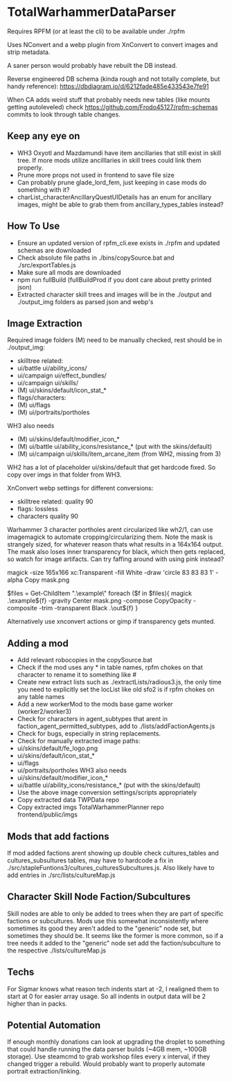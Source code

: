 # TotalWarhammerDataParser
 
Requires RPFM (or at least the cli) to be available under ./rpfm

Uses NConvert and a webp plugin from XnConvert to convert images and strip metadata.

A saner person would probably have rebuilt the DB instead.

Reverse engineered DB schema (kinda rough and not totally complete, but handy reference): https://dbdiagram.io/d/6212fade485e433543e7fe91

When CA adds weird stuff that probably needs new tables (like mounts getting autoleveled) check https://github.com/Frodo45127/rpfm-schemas commits to look through table changes.

## Keep any eye on

- WH3 Oxyotl and Mazdamundi have item ancillaries that still exist in skill tree. If more mods utilize ancilllaries in skill trees could link them properly.
- Prune more props not used in frontend to save file size
- Can probably prune glade_lord_fem, just keeping in case mods do something with it?
- charList_characterAncillaryQuestUIDetails has an enum for ancillary images, might be able to grab them from ancillary_types_tables instead?

## How To Use

- Ensure an updated version of rpfm_cli.exe exists in ./rpfm and updated schemas are downloaded
- Check absolute file paths in ./bins/copySource.bat and ./src/exportTables.js
- Make sure all mods are downloaded
- npm run fullBuild (fullBuildProd if you dont care about pretty printed json)
- Extracted character skill trees and images will be in the ./output and ./output_img folders as parsed json and webp's

## Image Extraction

Required image folders (M) need to be manually checked, rest should be in ./output_img:
- skilltree related:
- ui/battle ui/ability_icons/
- ui/campaign ui/effect_bundles/
- ui/campaign ui/skills/
- (M) ui/skins/default/icon_stat_*
- flags/characters:
- (M) ui/flags
- (M) ui/portraits/portholes

WH3 also needs
- (M) ui/skins/default/modifier_icon_*
- (M) ui/battle ui/ability_icons/resistance_* (put with the skins/default)
- (M) ui/campaign ui/skills/item_arcane_item (from WH2, missing from 3)

WH2 has a lot of placeholder ui/skins/default that get hardcode fixed. So copy over imgs in that folder from WH3.

XnConvert webp settings for different conversions:
- skilltree related: quality 90
- flags: lossless
- characters quality 90

Warhammer 3 character portholes arent circularized like wh2/1, can use imagemagick to automate cropping/circularizing them. Note the mask is strangely sized, for whatever reason thats what results in a 164x164 output. The mask also loses inner transparency for black, which then gets replaced, so watch for image artifacts. Can try faffing around with using pink instead?

magick -size 165x166 xc:Transparent -fill White -draw 'circle 83 83 83 1' -alpha Copy mask.png

$files = Get-ChildItem ".\example\"
foreach ($f in $files){
magick .\example\${f} -gravity Center mask.png -compose CopyOpacity -composite -trim -transparent Black .\out\${f}
}

Alternatively use xnconvert actions or gimp if transparency gets munted.

## Adding a mod

- Add relevant robocopies in the copySource.bat
- Check if the mod uses any * in table names, rpfm chokes on that character to rename it to something like #
- Create new extract lists such as ./extractLists/radious3.js, the only time you need to explicitly set the locList like old sfo2 is if rpfm chokes on any table names
- Add a new workerMod to the mods base game worker (worker2/worker3)
- Check for characters in agent_subtypes that arent in faction_agent_permitted_subtypes, add to ./lists/addFactionAgents.js
- Check for bugs, especially in string replacements.
- Check for manually extracted image paths: 
- ui/skins/default/fe_logo.png
- ui/skins/default/icon_stat_*
- ui/flags
- ui/portraits/portholes
WH3 also needs
- ui/skins/default/modifier_icon_*
- ui/battle ui/ability_icons/resistance_* (put with the skins/default)
- Use the above image conversion settings/scripts appropriately
- Copy extracted data TWPData repo
- Copy extracted imgs TotalWarhammerPlanner repo frontend/public/imgs

## Mods that add factions

If mod added factions arent showing up double check cultures_tables and cultures_subsultures tables, may have to hardcode a fix in ./src/stapleFuntions3/cultures_culturesSubcultures.js. Also likely have to add entries in ./src/lists/cultureMap.js

## Character Skill Node Faction/Subcultures

Skill nodes are able to only be added to trees when they are part of specific factions or subcultures. Mods use this somewhat inconsistently where sometimes its good they aren't added to the "generic" node set, but sometimes they should be. It seems like the former is more common, so if a tree needs it added to the "generic" node set add the faction/subculture to the respective ./lists/cultureMap.js

## Techs

For Sigmar knows what reason tech indents start at -2, I realigned them to start at 0 for easier array usage. So all indents in output data will be 2 higher than in packs.

## Potential Automation

If enough monthly donations can look at upgrading the droplet to something that could handle running the data parser builds (~4GB mem, ~100GB storage). Use steamcmd to grab workshop files every x interval, if they changed trigger a rebuild. Would probably want to properly automate portrait extraction/linking.
